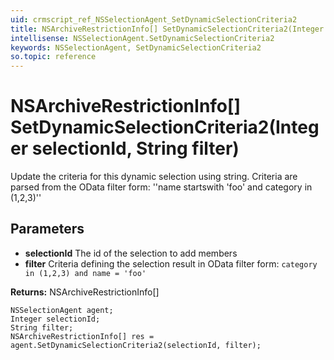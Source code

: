 ```yaml
---
uid: crmscript_ref_NSSelectionAgent_SetDynamicSelectionCriteria2
title: NSArchiveRestrictionInfo[] SetDynamicSelectionCriteria2(Integer selectionId, String filter)
intellisense: NSSelectionAgent.SetDynamicSelectionCriteria2
keywords: NSSelectionAgent, SetDynamicSelectionCriteria2
so.topic: reference
---
```


# NSArchiveRestrictionInfo[] SetDynamicSelectionCriteria2(Integer selectionId, String filter)

Update the criteria for this dynamic selection using string. Criteria are parsed from the OData filter form: ''name startswith 'foo' and category in (1,2,3)''

## Parameters

* **selectionId** The id of the selection to add members
* **filter** Criteria defining the selection result in OData filter form: `category in (1,2,3) and name = 'foo'` 

**Returns:** NSArchiveRestrictionInfo[]

```crmscript
NSSelectionAgent agent;
Integer selectionId;
String filter;
NSArchiveRestrictionInfo[] res = agent.SetDynamicSelectionCriteria2(selectionId, filter);
```

